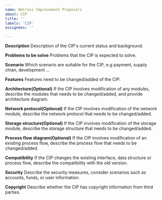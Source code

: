 ```yaml
---
name: WeCross Improvement Proposals
about: CIP
title: ''
labels: 'CIP'
assignees: ''

---
```



**Description**
Description of the CIP's current status and background.

**Problems to be solve**
Problems that the CIP is expected to solve.

**Scenario**
Which scenario are suitable for the CIP, e.g payment, supply chian, development ...

**Features**
Features need to be changed/added of the CIP.

**Architecture(Optional)**
If the CIP involves modification of any modules, describe the modules that needs to be changed/added, and provide architecture diagram.

**Network protocol(Optional)**
If the CIP involves modification of the network module, describe the network protocol that needs to be changed/added.

**Storage structure(Optional)**
If the CIP involves modification of the storage module, describe the storage structure that needs to be changed/added.

**Process flow diagram(Optional)**
If the CIP involves modification of an existing process flow, describe the process flow that needs to be changed/added.

**Compatibility**
If the CIP changes the existing interface, data structure or process flow, describe the compatibility with the old version.

**Security**
Describe the security measures, consider scenarios such as accounts, funds, or user information.

**Copyright**
Describe whether the CIP has copyright information from third parties.
